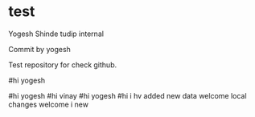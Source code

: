 # test
Yogesh Shinde
tudip internal

Commit by yogesh

Test repository for check github. 

#hi yogesh

#hi yogesh
#hi vinay
#hi yogesh
#hi i hv added new data
welcome
local changes
welcome i new


